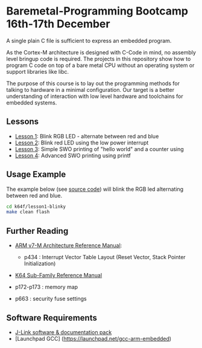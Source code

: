 # Baremetal-Programming Bootcamp 16th-17th December #

A single plain C file is sufficient to express an embedded program.

As the Cortex-M architecture is designed with C-Code in mind, no assembly level bringup code is required. The projects in this repository show how to program C code on top of a bare metal CPU without an operating system or support libraries like libc.

The purpose of this course is to lay out the programming methods for talking to hardware in a minimal configuration. Our target is a better understanding of interaction with low level hardware and toolchains for embedded systems.

## Lessons ##
* [Lesson 1](k64f/lesson1-blinky/minimal.c#L27): Blink RGB LED - alternate between red and blue
* [Lesson 2](k64f/lesson2-interrupts/interrupts.s#L18): Blink red LED using the low power interrupt
* [Lesson 3](k64f/lesson2-debug/swo_debug.c#L60): Simple SWO printing of "hello world" and a counter using 
* [Lesson 4](k64f/lesson2-debug-printf/main.c#L33): Advanced SWO printing using printf

## Usage Example ##
The example below (see [source code](k64f/lesson1-blinky)) will blink the RGB led alternating between red and blue.
```bash
cd k64f/lesson1-blinky
make clean flash
```


## Further Reading ##
* [ARM v7-M Architecture Reference Manual](https://web.eecs.umich.edu/~prabal/teaching/eecs373-f10/readings/ARMv7-M_ARM.pdf):
  * p434 : Interrupt Vector Table Layout (Reset Vector, Stack Pointer Initialization)

* [K64 Sub-Family Reference Manual](http://cache.freescale.com/files/microcontrollers/doc/ref_manual/K64P144M120SF5RM.pdf?fasp=1)
 *  p172-p173 : memory map
 *  p663 : security fuse settings

## Software Requirements ##
* [J-Link software & documentation pack](https://www.segger.com/jlink-software.html)
* [Launchpad GCC] (https://launchpad.net/gcc-arm-embedded)

